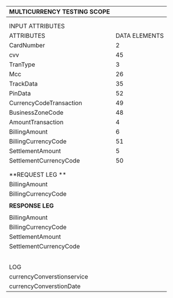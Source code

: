 | MULTICURRENCY TESTING SCOPE |                |
| --------------------------- | -------------- |
|                             |                |
|                             |                |
| INPUT ATTRIBUTES            |                |
| ATTRIBUTES                  | DATA  ELEMENTS |
| CardNumber                  | 2              |
| cvv                         | 45             |
| TranType                    | 3              |
| Mcc                         | 26             |
| TrackData                   | 35             |
| PinData                     | 52             |
| CurrencyCodeTransaction     | 49             |
| BusinessZoneCode            | 48             |
| AmountTransaction           | 4              |
| BillingAmount               | 6              |
| BillingCurrencyCode         | 51             |
| SettlementAmount            | 5              |
| SettlementCurrencyCode      | 50             |
|                             |                |
|                             |                |
| **REQUEST LEG **            |                |
| BillingAmount               |                |
| BillingCurrencyCode         |                |
|                             |                |
| **RESPONSE LEG**            |                |
|                             |                |
| BillingAmount               |                |
| BillingCurrencyCode         |                |
| SettlementAmount            |                |
| SettlementCurrencyCode      |                |
|                             |                |
|                             |                |
|                             |                |
|                             |                |
|                             |                |
| LOG                         |                |
| currencyConverstionservice     |                |
| currencyConverstionDate  |                |

